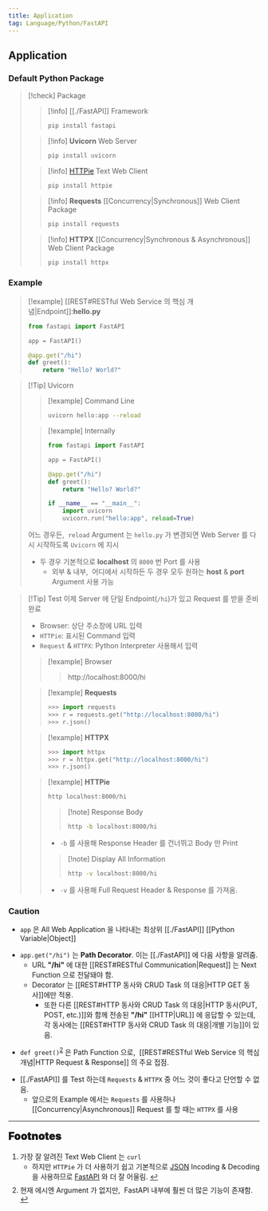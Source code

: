 ```yaml
---
title: Application
tag: Language/Python/FastAPI
---
```


## Application

### Default Python Package

> [!check] Package
>
> > [!info] [[./FastAPI]] Framework
> >
> > ```zsh
> > pip install fastapi
> > ```
>
> > [!info] **Uvicorn** Web Server
> >
> > ```zsh
> > pip install uvicorn
> > ```
>
> > [!info] <span id="httpie-ref"><a href="#footnote-httpie">HTTPie</a></span> Text Web Client
> >
> > ```zsh
> > pip install httpie
> > ```
>
> > [!info] **Requests** [[Concurrency|Synchronous]] Web Client Package
> >
> > ```zsh
> > pip install requests
> > ```
>
> > [!info] **HTTPX** [[Concurrency|Synchronous & Asynchronous]] Web Client Package
> >
> > ```zsh
> > pip install httpx
> > ```

### Example

> [!example] [[REST#RESTful Web Service 의 핵심 개념|Endpoint]]:**hello.py**
>
> ```python
> from fastapi import FastAPI
>
> app = FastAPI()
>
> @app.get("/hi")
> def greet():
>     return "Hello? World?"
> ```

> [!Tip] Uvicorn
>
> > [!example] Command Line
> >
> > ```zsh
> > uvicorn hello:app --reload
> > ```
>
> > [!example] Internally
> >
> > ```python
> > from fastapi import FastAPI
> >
> > app = FastAPI()
> >
> > @app.get("/hi")
> > def greet():
> >     return "Hello? World?"
> >
> > if __name__ == "__main__":
> >     import uvicorn
> >     uvicorn.run("hello:app", reload=True)
> > ```
>
> 어느 경우든, &nbsp;`reload` Argument 는 `hello.py` 가 변경되면 Web Server 를 다시 시작하도록 `Uvicorn` 에 지시
>
> - 두 경우 기본적으로 **localhost** 의 `8000` 번 Port 를 사용
>   - 외부 & 내부, &nbsp;어디에서 시작하든 두 경우 모두 원하는 **host** & **port** Argument 사용 가능

> [!Tip] Test
> 이제 Server 에 단일 Endpoint(`/hi`)가 있고 Request 를 받을 준비 완료
>
> - Browser: 상단 주소창에 URL 입력
> - `HTTPie`: 표시된 Command 입력
> - `Request` & `HTTPX`: Python Interpreter 사용해서 입력
>
> > [!example] Browser
> >
> > > http://localhost:8000/hi
>
> > [!example] **Requests**
> >
> > ```python
> > >>> import requests
> > >>> r = requests.get("http://localhost:8000/hi")
> > >>> r.json()
> > ```
>
> > [!example] **HTTPX**
> >
> > ```python
> > >>> import httpx
> > >>> r = httpx.get("http://localhost:8000/hi")
> > >>> r.json()
> > ```
>
> > [!example] **HTTPie**
> >
> > ```zsh
> > http localhost:8000/hi
> > ```
> >
> > > [!note] Response Body
> > >
> > > ```zsh
> > > http -b localhost:8000/hi
> > > ```
> >
> > - `-b` 를 사용해 Response Header 를 건너뛰고 Body 만 Print
> >
> > > [!note] Display All Information
> > >
> > > ```zsh
> > > http -v localhost:8000/hi
> > > ```
> >
> > - `-v` 를 사용해 Full Request Header & Response 를 가져옴.

### Caution

- `app` 은 All Web Application 을 나타내는 최상위 [[./FastAPI]] [[Python Variable|Object]]

<p style='margin-top: 0.5em; margin-bottom: 0.5em'></p>

- `app.get("/hi")` 는 **Path Decorator**. 이는 [[./FastAPI]] 에 다음 사항을 알려줌.
  - URL **"/hi"** 에 대한 [[REST#RESTful Communication|Request]] 는 Next Function 으로 전달돼야 함.
  - Decorator 는 [[REST#HTTP 동사와 CRUD Task 의 대응|HTTP GET 동사]]에만 적용.
    - 또한 다른 [[REST#HTTP 동사와 CRUD Task 의 대응|HTTP 동사(PUT, POST, etc.)]]와 함께 전송된 **"/hi"** [[HTTP|URL]] 에 응답할 수 있는데, 각 동사에는 [[REST#HTTP 동사와 CRUD Task 의 대응|개별 기능]]이 있음.

<p style='margin-top: 0.5em; margin-bottom: 0.5em'></p>

- `def greet()`<sup id="greet-ref"><a href="#footnote-greet">2</a></sup> 은 Path Function 으로, &nbsp;[[REST#RESTful Web Service 의 핵심 개념|HTTP Request & Response]] 의 주요 접점.

<p style='margin-top: 0.5em; margin-bottom: 0.5em'></p>

- [[./FastAPI]] 를 Test 하는데 `Requests` & `HTTPX` 중 어느 것이 좋다고 단언할 수 없음.
  - 앞으로의 Example 에서는 `Requests` 를 사용하나 [[Concurrency|Asynchronous]] Request 를 할 때는 `HTTPX` 를 사용

---

<span style="display: block; font-size: 1.5em; margin-top: 0.83em; margin-bottom: 0.83em; margin-left: 0; margin-right: 0; font-weight: 900; text-shadow: 0px 0px 0.5px #000">Footnotes</span>

<ol>
  <li id="footnote-httpie">가장 잘 알려진 Text Web Client 는 <code>curl</code>
    <ul>
      <li>하지만 <code>HTTPie</code> 가 더 사용하기 쉽고 기본적으로 <a href="JSON & API Data Type.md#JSON(JavaScript Object Notation)">JSON</a> Incoding & Decoding 을 사용하므로 <a href="FastAPI.md">FastAPI</a> 와 더 잘 어울림.
        <a href="#httpie-ref" title="Return">↩</a>
      </li>
    </ul>
  </li>
  <p style='margin-top: 0.5em; margin-bottom: 0.5em'></p>
  <li id="footnote-greet">현재 에시엔 Argument 가 없지만, &nbsp;FastAPI 내부에 훨씬 더 많은 기능이 존재함.
    <a href="#greet-ref" title="Return">↩</a>
  </li>
</ol>
